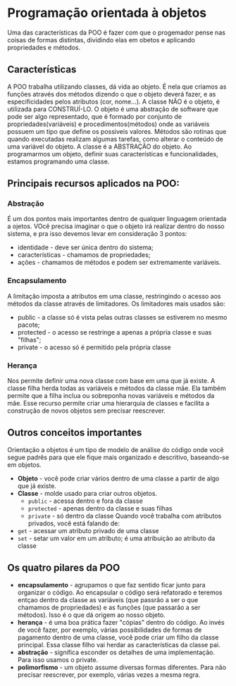 # Programação orientada à objetos

Uma das características da POO é fazer com que o progemador pense nas coisas de formas distintas, dividindo elas em obetos e aplicando propriedades e métodos.


## Características

A POO trabalha utilizando classes, dá vida ao objeto. É nela que criamos as funções através dos métodos dizendo o que o objeto deverá fazer, e as especificidades pelos atributos (cor, nome...). A classe NÃO é o objeto, é utilizada para CONSTRUÍ-LO.
O objeto é uma abstração de software que pode ser algo representado, que é formado por conjunto de propriedades(variáveis) e procedimentos(métodos) onde as variáveis possuem um tipo que define os possiveis valores. Métodos são rotinas que quando executadas realizam algumas tarefas, como alterar o conteúdo de uma variável do objeto. A classe é a ABSTRAÇÃO do objeto. Ao programarmos um objeto, definir suas características e funcionalidades, estamos programando uma classe.

## Principais recursos aplicados na POO:

### Abstração 
É um dos pontos mais importantes dentro de qualquer linguagem orientada a ojetos. VOcê precisa imaginar o que o objeto irá realizar dentro do nosso sistema, e pra isso devemos levar em consideração 3 pontos:
+ identidade - deve ser única dentro do sistema;
+ características - chamamos de propriedades;
+ ações - chamamos de métodos e podem ser extremamente variáveis.

### Encapsulamento 
A limitação imposta a atributos em uma classe, restringindo o acesso aos métodos da classe através de limitadores. Os limitadores mais usados são:
+ public - a classe só é vista pelas outras classes se estiverem no mesmo pacote;
+ protected - o acesso se restringe a apenas a própria classe e suas "filhas";
+ private - o acesso só é permitido pela própria classe

### Herança 
Nos permite definir uma nova classe com base em uma que já existe. A classe filha herda todas as variáveis e métodos da classe mãe. Ela também permite que a filha inclua ou sobreponha novas variáveis e métodos da mãe. Esse recurso permite criar uma hierarquia de classes e facilita a construção de novos objetos sem precisar reescrever.

## Outros conceitos importantes
Orientação a objetos é um tipo de modelo de análise do código onde você segue padrẽs para que ele fique mais organizado e descritivo, baseando-se em objetos.
+  **Objeto** - você pode criar vários dentro de uma classe a partir de algo que já existe.
+ **Classe** - molde usado para criar outros objetos.
	- `public` - acessa dentro e fora da classe
	- `protected` - apenas dentro da classe e suas filhas
	- `private` - só dentro da classe
Quando você trabalha com atributos privados, você está falando de:
+ `get` - acessar um atributo privado de uma classe
+ `set` - setar um valor em um atributo; é uma atribuição ao atributo da classe

## Os quatro pilares da POO
- **encapsulamento** - agrupamos o que faz sentido ficar junto para organizar o código. Ao encapsular o código será refatorado e teremos entçao dentro da classe as variáveis (que passrão a ser o que chamamos de propriedades) e as funções (que passarão a ser métodos). Isso é o que dá origem ao nosso objeto.
- **herança** - é uma boa prática fazer "cópias" dentro do código. Ao invés de você fazer, por exemplo, várias possibilidades de formas de pagamento dentro de uma classe, você pode criar um filho da classe principal. Essa classe filho vai herdar as características da classe pai.
- **abstração** - significa esconder os detalhes de uma implementação. Para isso usamos o private.
- **polimorfismo** - um objeto assume diversas formas diferentes. Para não precisar reescrever, por exemplo, várias vezes a mesma regra.

